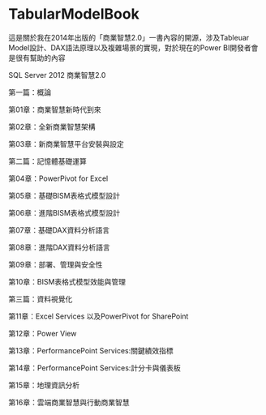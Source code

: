 # TabularModelBook
這是關於我在2014年出版的「商業智慧2.0」一書內容的開源，涉及Tableuar Model設計、DAX語法原理以及複雜場景的實現，對於現在的Power BI開發者會是很有幫助的內容

SQL Server 2012 商業智慧2.0

第一篇：概論

第01章：商業智慧新時代到來

第02章：全新商業智慧架構

第03章：新商業智慧平台安裝與設定

第二篇：記憶體基礎運算

第04章：PowerPivot for Excel

第05章：基礎BISM表格式模型設計

第06章：進階BISM表格式模型設計

第07章：基礎DAX資料分析語言

第08章：進階DAX資料分析語言

第09章：部署、管理與安全性

第10章：BISM表格式模型效能與管理


第三篇：資料視覺化

第11章：Excel Services 以及PowerPivot for SharePoint

第12章：Power View

第13章：PerformancePoint Services:關鍵績效指標

第14章：PerformancePoint Services:計分卡與儀表板

第15章：地理資訊分析

第16章：雲端商業智慧與行動商業智慧
